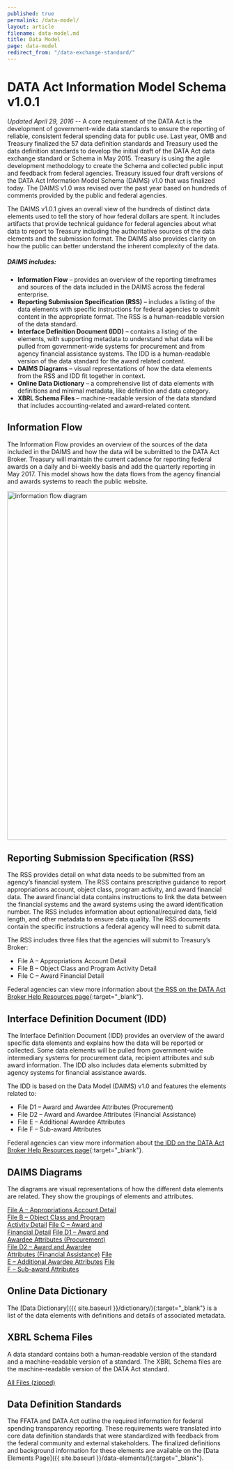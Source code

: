 ```yaml
---
published: true
permalink: /data-model/
layout: article
filename: data-model.md
title: Data Model
page: data-model
redirect_from: "/data-exchange-standard/"
---
```


# DATA Act Information Model Schema v1.0.1

_Updated April 29, 2016_ -- A core requirement of the DATA Act is the development of government-wide data standards to ensure the reporting of reliable, consistent federal spending data for public use. Last year, OMB and Treasury finalized the 57 data definition standards and Treasury used the data definition standards to develop the initial draft of the DATA Act data exchange standard or Schema in May 2015. Treasury is using the agile development methodology to create the Schema and collected public input and feedback from federal agencies. Treasury issued four draft versions of the DATA Act Information Model Schema (DAIMS) v1.0 that was finalized today. The DAIMS v1.0 was revised over the past year based on hundreds of comments provided by the public and federal agencies. 

The DAIMS v1.0.1 gives an overall view of the hundreds of distinct data elements used to tell the story of how federal dollars are spent. It includes artifacts that provide technical guidance for federal agencies about what data to report to Treasury including the authoritative sources of the data elements and the submission format. The DAIMS also provides clarity on how the public can better understand the inherent complexity of the data.

##### DAIMS includes:
 - **Information Flow** – provides an overview of the reporting timeframes and sources of the data included in the DAIMS across the federal enterprise. 
 - **Reporting Submission Specification (RSS)** – includes a listing of the data elements with specific instructions for federal agencies to submit content in the appropriate format. The RSS is a human-readable version of the data standard. 
 - **Interface Definition Document (IDD)** – contains a listing of the elements, with supporting metadata to understand what data will be pulled from government-wide systems for procurement and from agency financial assistance systems. The IDD is a human-readable version of the data standard for the award related content.
 - **DAIMS Diagrams** – visual representations of how the data elements from the RSS and IDD fit together in context.  
 - **Online Data Dictionary** – a comprehensive list of data elements with definitions and minimal metadata, like definition and data category.
 - **XBRL Schema Files** – machine-readable version of the data standard that includes accounting-related and award-related content.

## Information Flow

The Information Flow provides an overview of the sources of the data included in the DAIMS and how the data will be submitted to the DATA Act Broker. Treasury will maintain the current cadence for reporting federal awards on a daily and bi-weekly basis and add the quarterly reporting in May 2017. This model shows how the data flows from the agency financial and awards systems to reach the public website.  

<img width="800" src="{{ site.baseurl }}/assets/img/informationflow.png" title="information flow diagram" /> 

## Reporting Submission Specification (RSS)

The RSS provides detail on what data needs to be submitted from an agency’s financial system.  The RSS contains prescriptive guidance to report appropriations account, object class, program activity, and award financial data.  The award financial data contains instructions to link the data between the financial systems and the award systems using the award identification number.  The RSS  includes information about optional/required data, field length,  and other metadata to ensure data quality.  The RSS documents contain the specific instructions a federal agency will need to submit data. 

The RSS includes three files that the agencies will submit to Treasury’s Broker:

- File A – Appropriations Account Detail 
- File B – Object Class and Program Activity Detail
- File C – Award Financial Detail 

Federal agencies can view more information about [the RSS on the DATA Act Broker Help Resources page](https://alpha-broker.usaspending.gov/#/resources){:target="_blank"}.

## Interface Definition Document (IDD)

The Interface Definition Document (IDD) provides an overview of the award specific data elements and explains how the data will be reported or collected. Some data elements will be pulled from government-wide intermediary systems for procurement data, recipient attributes and sub award information.  The IDD also includes data elements submitted by agency systems for financial assistance awards. 

The IDD is based on the Data Model (DAIMS) v1.0 and features the elements related to:

- File D1 – Award and Awardee Attributes (Procurement)
- File D2 – Award and Awardee Attributes (Financial Assistance)
- File E – Additional Awardee Attributes
- File F – Sub-award Attributes

Federal agencies can view more information about [the IDD on the DATA Act Broker Help Resources page](https://alpha-broker.usaspending.gov/#/resources){:target="_blank"}. 

## DAIMS Diagrams

The diagrams are visual representations of how the different data elements are related. They show the groupings of elements and attributes.

<div class="list-group" style="width:50%;">
  <a href="{{site.baseurl}}/assets/docs/DAIMS_RSS_Diagram_File_A_v1.0_04292016.pdf" target="_blank" class="list-group-item">File A – Appropriations Account Detail</a>
  <a href="{{site.baseurl}}/assets/docs/DAIMS_RSS_Diagram_File_B_v1.0_04292016.pdf" target="_blank" class="list-group-item">File B – Object Class and Program Activity Detail</a>
  <a href="{{site.baseurl}}/assets/docs/DAIMS_RSS_Diagram_File_C_v1.0_04292016.pdf" target="_blank" class="list-group-item">File C – Award and Financial Detail</a>
  <a href="{{site.baseurl}}/assets/docs/DAIMS_IDD_Diagram_File_D1_v1.0_04292016.pdf" target="_blank" class="list-group-item">File D1 – Award and Awardee Attributes (Procurement)</a>
  <a href="{{site.baseurl}}/assets/docs/DAIMS_IDD_Diagram_File_D2_v1.0_04292016.pdf" target="_blank" class="list-group-item">File D2 – Award and Awardee Attributes (Financial Assistance)</a>
  <a href="{{site.baseurl}}/assets/docs/DAIMS_IDD_Diagram_File_E_v1.0_04292016.pdf" target="_blank" class="list-group-item">File E – Additional Awardee Attributes</a>
  <a href="{{site.baseurl}}/assets/docs/DAIMS_IDD_Diagram_File_F_v1.0_04292016.pdf" target="_blank" class="list-group-item">File F – Sub-award Attributes</a>
</div>

## Online Data Dictionary
The [Data Dictionary]({{ site.baseurl }}/dictionary/){:target="_blank"} is a list of the data elements with definitions and details of associated metadata.

## XBRL Schema Files

A data standard contains both a human-readable version of the standard and a machine-readable version of a standard. The XBRL Schema files are the machine-readable version of the DATA Act standard.

[All Files (zipped)]({{site.baseurl}}/assets/docs/DAIMS_XBRL_v1.0_04292016.zip) 

## Data Definition Standards

The FFATA and DATA Act outline the required information for federal spending transparency reporting. These requirements were translated into core data definition standards that were standardized with feedback from the federal community and external stakeholders. The finalized definitions and background information for these elements are available on the [Data Elements Page]({{ site.baseurl }}/data-elements/){:target="_blank"}.
